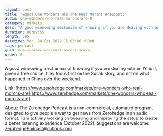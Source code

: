 ```yaml
---
layout: post
title: "&quot;One Wonders Who The Real Morons Are&quot;"
audio: one-wonders-who-real-morons-are-0
category: markets
desc: "A good winnowing mechanism of knowing if you are dealing with an IYI is if, given a free choice, they focus first on the Sunak story, and not on what happened in China over the weekend."
duration: 00:09:55
length: 595
datetime: Mon, 24 Oct 2022 15:05:00 +0000
tags: podcast
guid: one-wonders-who-real-morons-are-0
order: 0
---
```

A good winnowing mechanism of knowing if you are dealing with an IYI is if, given a free choice, they focus first on the Sunak story, and not on what happened in China over the weekend.

Link: [https://www.zerohedge.com/markets/one-wonders-who-real-morons-are](https://www.zerohedge.com/markets/one-wonders-who-real-morons-are)

About: The Zerohedge Podcast is a non-commercial, automated program, designed to give people a way to get news from Zerohedge in an audio format.  I am actively working on tweaking and improving the setup to create a better listening experience (October 2022).  Suggestions are welcome: [zerohedgePodcast@outlook.com](mailto:zerohedgePodcast@outlook.com)